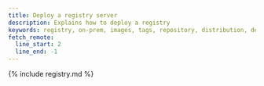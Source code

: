 ```yaml
---
title: Deploy a registry server
description: Explains how to deploy a registry
keywords: registry, on-prem, images, tags, repository, distribution, deployment
fetch_remote:
  line_start: 2
  line_end: -1
---
```


{% include registry.md %}
